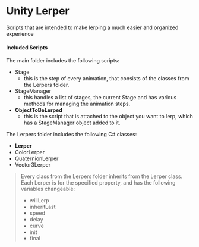 # Unity Lerper
 Scripts that are intended to make lerping a much easier and organized experience
#### Included Scripts
The main folder includes the following scripts:
- Stage
  - this is the step of every animation, that consists of the classes from the Lerpers folder.
- StageManager
  - this handles a list of stages, the current Stage and has various methods for managing the animation steps.
- **ObjectToBeLerped**
  - this is the script that is attached to the object you want to lerp, which has a StageManager object added to it.




The Lerpers folder includes the following C# classes:
- **Lerper**
- ColorLerper
- QuaternionLerper
- Vector3Lerper

>Every class from the Lerpers folder inherits from the Lerper class.
>Each Lerper is for the specified property, and has the following variables changeable:
> - willLerp
> - inheritLast
> - speed
> - delay
> - curve
> - init
> - final

